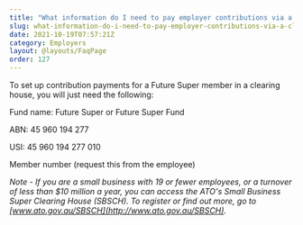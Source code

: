 ```yaml
---
title: "What information do I need to pay employer contributions via a clearing house?"
slug: what-information-do-i-need-to-pay-employer-contributions-via-a-clearing-house
date: 2021-10-19T07:57:21Z
category: Employers
layout: @layouts/FaqPage
order: 127
---
```


To set up contribution payments for a Future Super member in a clearing house, you will just need the following:

Fund name: Future Super or Future Super Fund

ABN: 45 960 194 277

USI: 45 960 194 277 010

Member number (request this from the employee)

_Note - If you are a small business with 19 or fewer employees, or a turnover of less than $10 million a year, you can access the ATO's Small Business Super Clearing House (SBSCH). To register or find out more, go to [www.ato.gov.au/SBSCH](http://www.ato.gov.au/SBSCH)._
